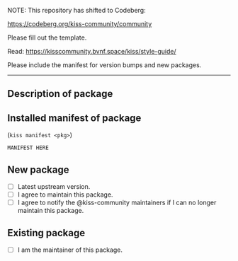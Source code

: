 NOTE: This repository has shifted to Codeberg:

https://codeberg.org/kiss-community/community

Please fill out the template.

Read: https://kisscommunity.bvnf.space/kiss/style-guide/

Please include the manifest for version bumps and new packages.

---

## Description of package


## Installed manifest of package

(`kiss manifest <pkg>`)

```
MANIFEST HERE
```

## New package

- [ ] Latest upstream version.
- [ ] I agree to maintain this package.
- [ ] I agree to notify the @kiss-community maintainers if I can no longer maintain this package.

## Existing package

- [ ] I am the maintainer of this package.
